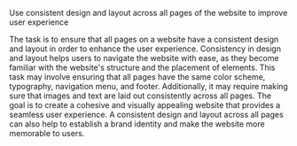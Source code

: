 Use consistent design and layout across all pages of the website to improve user experience

The task is to ensure that all pages on a website have a consistent design and layout in order to enhance the user experience. Consistency in design and layout helps users to navigate the website with ease, as they become familiar with the website's structure and the placement of elements. This task may involve ensuring that all pages have the same color scheme, typography, navigation menu, and footer. Additionally, it may require making sure that images and text are laid out consistently across all pages. The goal is to create a cohesive and visually appealing website that provides a seamless user experience. A consistent design and layout across all pages can also help to establish a brand identity and make the website more memorable to users.